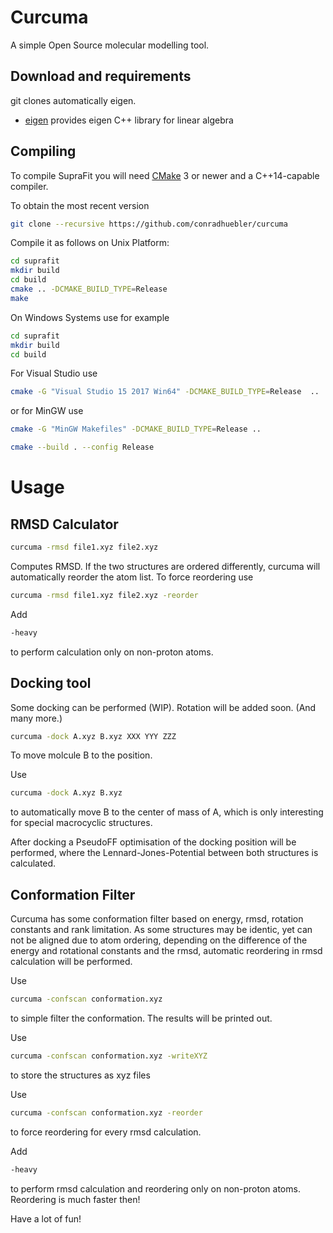 # Curcuma

A simple Open Source molecular modelling tool.

## Download and requirements
git clones automatically eigen.
- [eigen](https://gitlab.com/libeigen/eigen) provides eigen C++ library for linear algebra

## Compiling
To compile SupraFit you will need [CMake](https://cmake.org/download/) 3 or newer and a C++14-capable compiler.

To obtain the most recent version
```sh
git clone --recursive https://github.com/conradhuebler/curcuma
```

Compile it as follows on Unix Platform:
```sh
cd suprafit
mkdir build
cd build
cmake .. -DCMAKE_BUILD_TYPE=Release
make
```

On Windows Systems use for example
```sh
cd suprafit
mkdir build
cd build
```
For Visual Studio use
```sh
cmake -G "Visual Studio 15 2017 Win64" -DCMAKE_BUILD_TYPE=Release  ..
```

or for MinGW use

```sh
cmake -G "MinGW Makefiles" -DCMAKE_BUILD_TYPE=Release ..
```

```sh
cmake --build . --config Release
```

# Usage

## RMSD Calculator
```sh
curcuma -rmsd file1.xyz file2.xyz
```
Computes RMSD. If the two structures are ordered differently, curcuma will automatically reorder the atom list. To force reordering use
```sh
curcuma -rmsd file1.xyz file2.xyz -reorder
```

Add
```sh
-heavy
```
to perform calculation only on non-proton atoms.

## Docking tool
Some docking can be performed (WIP). Rotation will be added soon. (And many more.)

```sh
curcuma -dock A.xyz B.xyz XXX YYY ZZZ
```
To move molcule B to the position.

Use
```sh
curcuma -dock A.xyz B.xyz
```
to automatically move B to the center of mass of A, which is only interesting for special macrocyclic structures.

After docking a PseudoFF optimisation of the docking position will be performed, where the Lennard-Jones-Potential between both structures is calculated.

## Conformation Filter
Curcuma has some conformation filter based on energy, rmsd, rotation constants and rank limitation. As some structures may be identic, yet can not be aligned due to atom ordering, depending on the difference of the energy and rotational constants and the rmsd, automatic reordering in rmsd calculation will be performed.

Use
```sh
curcuma -confscan conformation.xyz
```
to simple filter the conformation. The results will be printed out.

Use
```sh
curcuma -confscan conformation.xyz -writeXYZ
```
to store the structures as xyz files

Use
```sh
curcuma -confscan conformation.xyz -reorder
```
to force reordering for every rmsd calculation.

Add
```sh
-heavy
```
to perform rmsd calculation and reordering only on non-proton atoms. Reordering is much faster then!

Have a lot of fun!
